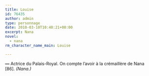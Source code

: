 ```yaml
---
title: Louise
id: 76435
author: admin
type: personnage
date: 2010-03-10T10:40:21+00:00
excerpt: Nana
novel:
  - nana
rm_character_name_main: Louise

---
```

**—** Actrice du Palais-Royal. On compte l&rsquo;avoir à la crémaillère de Nana [86]. _(Nana.)_